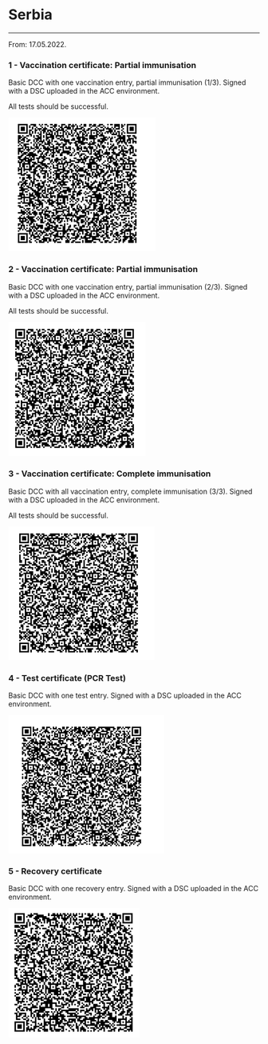 # Serbia

---

From: 17.05.2022.

### 1 - Vaccination certificate: Partial immunisation

Basic DCC with one vaccination entry, partial immunisation (1/3). Signed with a DSC uploaded in the ACC environment.

All tests should be successful.

![VAC1](VACC1.png)


### 2 - Vaccination certificate: Partial immunisation

Basic DCC with one vaccination entry, partial immunisation (2/3). Signed with a DSC uploaded in the ACC environment.

All tests should be successful.

![VAC2](VACC2.png)


### 3 - Vaccination certificate: Complete immunisation

Basic DCC with all vaccination entry, complete immunisation (3/3). Signed with a DSC uploaded in the ACC environment.

All tests should be successful.

![VAC3](VACC3.png)

### 4 - Test certificate (PCR Test)

Basic DCC with one test entry. Signed with a DSC uploaded in the ACC environment.

![TEST1](TEST1.png)

### 5 - Recovery certificate

Basic DCC with one recovery entry. Signed with a DSC uploaded in the ACC environment.

![REC1](REC1.png)
